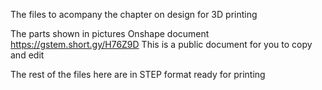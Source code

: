 The files to acompany the chapter on design for 3D printing

The parts shown in pictures
Onshape document https://gstem.short.gy/H76Z9D
This is a public document for you to copy and edit

The rest of the files here are in STEP format ready for printing
